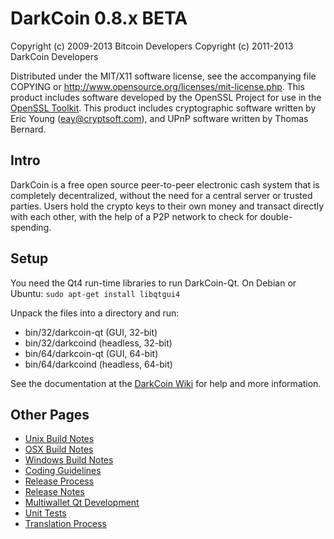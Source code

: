 DarkCoin 0.8.x BETA
====================

Copyright (c) 2009-2013 Bitcoin Developers
Copyright (c) 2011-2013 DarkCoin Developers

Distributed under the MIT/X11 software license, see the accompanying
file COPYING or http://www.opensource.org/licenses/mit-license.php.
This product includes software developed by the OpenSSL Project for use in the [OpenSSL Toolkit](http://www.openssl.org/). This product includes
cryptographic software written by Eric Young ([eay@cryptsoft.com](mailto:eay@cryptsoft.com)), and UPnP software written by Thomas Bernard.


Intro
---------------------
DarkCoin is a free open source peer-to-peer electronic cash system that is
completely decentralized, without the need for a central server or trusted
parties.  Users hold the crypto keys to their own money and transact directly
with each other, with the help of a P2P network to check for double-spending.


Setup
---------------------
You need the Qt4 run-time libraries to run DarkCoin-Qt. On Debian or Ubuntu:
	`sudo apt-get install libqtgui4`

Unpack the files into a directory and run:

- bin/32/darkcoin-qt (GUI, 32-bit)
- bin/32/darkcoind (headless, 32-bit)
- bin/64/darkcoin-qt (GUI, 64-bit)
- bin/64/darkcoind (headless, 64-bit)

See the documentation at the [DarkCoin Wiki](http://darkcoin.info)
for help and more information.


Other Pages
---------------------
- [Unix Build Notes](build-unix.md)
- [OSX Build Notes](build-osx.md)
- [Windows Build Notes](build-msw.md)
- [Coding Guidelines](coding.md)
- [Release Process](release-process.md)
- [Release Notes](release-notes.md)
- [Multiwallet Qt Development](multiwallet-qt.md)
- [Unit Tests](unit-tests.md)
- [Translation Process](translation_process.md)
